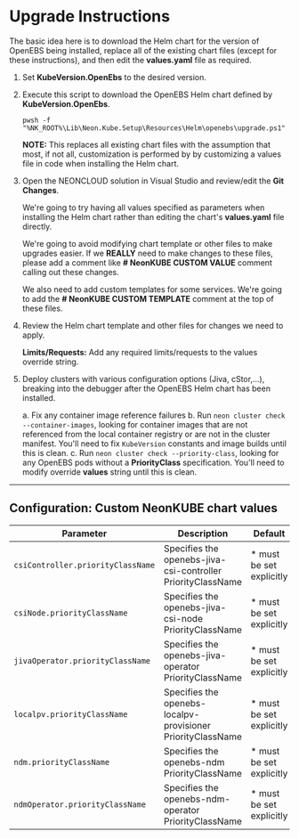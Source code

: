 # Upgrade Instructions

The basic idea here is to download the Helm chart for the version of
OpenEBS being installed, replace all of the existing chart files (except
for these instructions), and then edit the **values.yaml** file as
required.

1. Set **KubeVersion.OpenEbs** to the desired version.

2. Execute this script to download the OpenEBS Helm chart defined by **KubeVersion.OpenEbs**.
   
   ```
   pwsh -f "%NK_ROOT%\Lib\Neon.Kube.Setup\Resources\Helm\openebs\upgrade.ps1"
   ```

   **NOTE:** This replaces all existing chart files with the assumption that
   most, if not all, customization is performed by by customizing a values
   file in code when installing the Helm chart.

3. Open the NEONCLOUD solution in Visual Studio and review/edit the **Git Changes**.

   We're going to try having all values specified as parameters when installing
   the Helm chart rather than editing the chart's **values.yaml** file directly.

   We're going to avoid modifying chart template or other files to make upgrades
   easier.  If we **REALLY** need to make changes to these files, please add a 
   comment like **# NeonKUBE CUSTOM VALUE** comment calling out these changes.

   We also need to add custom templates for some services.  We're going to
   add the **# NeonKUBE CUSTOM TEMPLATE** comment at the top of these files.

4. Review the Helm chart template and other files for changes we need to apply.

   **Limits/Requests:** Add any required limits/requests to the values override string.

5. Deploy clusters with various configuration options (Jiva, cStor,...), breaking
   into the debugger after the OpenEBS Helm chart has been installed.

   a. Fix any container image reference failures
   b. Run `neon cluster check --container-images`, looking for container
      images that are not referenced from the local container registry or
      are not in the cluster manifest.  You'll need to fix `KubeVersion`
      constants and image builds until this is clean.
   c. Run `neon cluster check --priority-class`, looking for any OpenEBS
      pods without a **PriorityClass** specification.  You'll need to
      modify override **values** string until this is clean.

---

## Configuration: Custom NeonKUBE chart values

| Parameter                                   | Description                                                                  | Default                                                                  |
| ------------------------------------------- | ---------------------------------------------------------------------------- | ------------------------------------------------------------------------ |
| `csiController.priorityClassName`           | Specifies the openebs-jiva-csi-controller PriorityClassName                  | * must be set explicitly                                                 |
| `csiNode.priorityClassName`                 | Specifies the openebs-jiva-csi-node PriorityClassName                        | * must be set explicitly                                                 |
| `jivaOperator.priorityClassName`            | Specifies the openebs-jiva-operator PriorityClassName                        | * must be set explicitly                                                 |
| `localpv.priorityClassName`                 | Specifies the openebs-localpv-provisioner PriorityClassName                  | * must be set explicitly                                                 |
| `ndm.priorityClassName`                     | Specifies the openebs-ndm PriorityClassName                                  | * must be set explicitly                                                 |
| `ndmOperator.priorityClassName`             | Specifies the openebs-ndm-operator PriorityClassName                         | * must be set explicitly                                                 |
